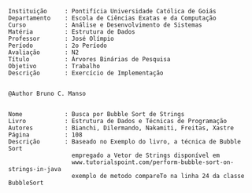 	Instituição     : Pontifícia Universidade Católica de Goiás
	Departamento    : Escola de Ciências Exatas e da Computação
	Curso           : Análise e Desenvolvimento de Sistemas
	Matéria         : Estrutura de Dados
	Professor       : José Olímpio
	Período         : 2o Período
	Avaliação       : N2
	Título          : Árvores Binárias de Pesquisa
	Objetivo        : Trabalho
	Descrição       : Exercício de Implementação
	  
	  
	@Author Bruno C. Manso
		

    Nome            : Busca por Bubble Sort de Strings
    Livro           : Estrutura de Dados e Técnicas de Programação
    Autores         : Bianchi, Dilermando, Nakamiti, Freitas, Xastre
    Página          : 108
    Descrição       : Baseado no Exemplo do livro, a técnica de Bubble Sort  
                      empregado a Vetor de Strings disponível em 
                      www.tutorialspoint.com/perform-bubble-sort-on-strings-in-java
                      exemplo de metodo compareTo na linha 24 da classe BubbleSort
 